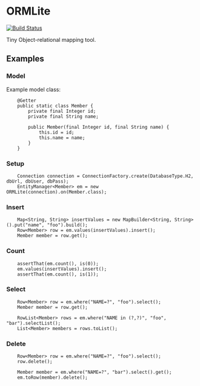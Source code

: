 

# ORMLite

[![Build Status](https://travis-ci.org/asufana/ORMLite.svg?branch=master)](https://travis-ci.org/asufana/ORMLite)

Tiny Object-relational mapping tool.


## Examples

### Model

Example model class:

```
    @Getter
    public static class Member {
        private final Integer id;
        private final String name;
        
        public Member(final Integer id, final String name) {
            this.id = id;
            this.name = name;
        }
    }
```

### Setup

```
    Connection connection = ConnectionFactory.create(DatabaseType.H2, dbUrl, dbUser, dbPass);
    EntityManager<Member> em = new ORMLite(connection).on(Member.class);
```                                              

### Insert

```
    Map<String, String> insertValues = new MapBuilder<String, String>().put("name", "foo").build();
    Row<Member> row = em.values(insertValues).insert();
    Member member = row.get();
```

### Count

```
    assertThat(em.count(), is(0));
    em.values(insertValues).insert();
    assertThat(em.count(), is(1));
```

### Select

```
    Row<Member> row = em.where("NAME=?", "foo").select();
    Member member = row.get();
    
    RowList<Member> rows = em.where("NAME in (?,?)", "foo", "bar").selectList();
    List<Member> members = rows.toList();
```

### Delete

```
    Row<Member> row = em.where("NAME=?", "foo").select();
    row.delete();
    
    Member member = em.where("NAME=?", "bar").select().get();
    em.toRow(member).delete();
```
